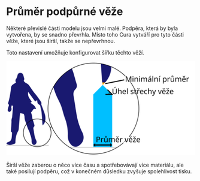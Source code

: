 Průměr podpůrné věže
====
Některé převislé části modelu jsou velmi malé. Podpěra, která by byla vytvořena, by se snadno převrhla. Místo toho Cura vytváří pro tyto části věže, které jsou širší, takže se nepřevrhnou.

Toto nastavení umožňuje konfigurovat šířku těchto věží.

![Šířka podpůrné věže](../images/support_use_towers_cs.svg)

Širší věže zaberou o něco více času a spotřebovávají více materiálu, ale také posilují podpěru, což v konečném důsledku zvyšuje spolehlivost tisku.
